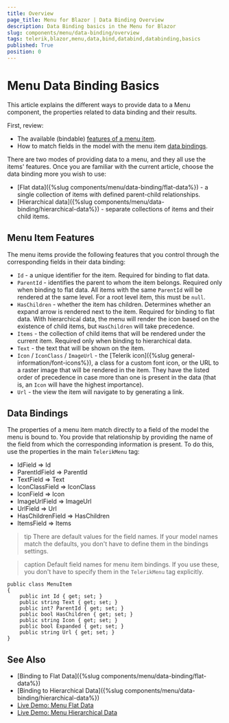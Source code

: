 ```yaml
---
title: Overview
page_title: Menu for Blazor | Data Binding Overview
description: Data Binding basics in the Menu for Blazor
slug: components/menu/data-binding/overview
tags: telerik,blazor,menu,data,bind,databind,databinding,basics
published: True
position: 0
---
```


# Menu Data Binding Basics

This article explains the different ways to provide data to a Menu component, the properties related to data binding and their results.

First, review:

* The available (bindable) [features of a menu item](#menu-item-features).
* How to match fields in the model with the menu item [data bindings](#data-bindings).

There are two modes of providing data to a menu, and they all use the items' features. Once you are familiar with the current article, choose the data binding more you wish to use:

* [Flat data]({%slug components/menu/data-binding/flat-data%}) - a single collection of items with defined parent-child relationships.
* [Hierarchical data]({%slug components/menu/data-binding/hierarchical-data%}) - separate collections of items and their child items.

## Menu Item Features

The menu items provide the following features that you control through the corresponding fields in their data binding:

* `Id` - a unique identifier for the item. Required for binding to flat data.
* `ParentId` - identifies the parent to whom the item belongs. Required only when binding to flat data. All items with the same `ParentId` will be rendered at the same level. For a root level item, this must be `null`.
* `HasChildren` - whether the item has children. Determines whether an expand arrow is rendered next to the item. Required for binding to flat data. With hierarchical data, the menu will render the icon based on the existence of child items, but `HasChildren` will take precedence.
* `Items` - the collection of child items that will be rendered under the current item. Required only when binding to hierarchical data.
* `Text` - the text that will be shown on the item.
* `Icon` / `IconClass` / `ImageUrl` - the [Telerik icon]({%slug general-information/font-icons%}), a class for a custom font icon, or the URL to a raster image that will be rendered in the item. They have the listed order of precedence in case more than one is present in the data (that is, an `Icon` will have the highest importance).
* `Url` - the view the item will navigate to by generating a link.

## Data Bindings

The properties of a menu item match directly to a field of the model the menu is bound to. You provide that relationship by providing the name of the field from which the corresponding information is present. To do this, use the properties in the main `TelerikMenu` tag:

* IdField => Id
* ParentIdField => ParentId
* TextField => Text
* IconClassField => IconClass
* IconField => Icon
* ImageUrlField => ImageUrl
* UrlField => Url
* HasChildrenField => HasChildren
* ItemsField => Items

>tip There are default values for the field names. If your model names match the defaults, you don't have to define them in the bindings settings.

>caption Default field names for menu item bindings. If you use these, you don't have to specify them in the `TelerikMenu` tag explicitly.

````CSHTML
public class MenuItem
{
	public int Id { get; set; }
	public string Text { get; set; }
	public int? ParentId { get; set; }
	public bool HasChildren { get; set; }
	public string Icon { get; set; }
	public bool Expanded { get; set; }
	public string Url { get; set; }
}
````

## See Also

  * [Binding to Flat Data]({%slug components/menu/data-binding/flat-data%})
  * [Binding to Hierarchical Data]({%slug components/menu/data-binding/hierarchical-data%})
  * [Live Demo: Menu Flat Data](https://demos.telerik.com/blazor-ui/menu/flat-data)
  * [Live Demo: Menu Hierarchical Data](https://demos.telerik.com/blazor-ui/menu/hierarchical-data)


